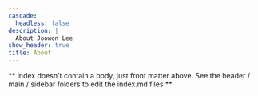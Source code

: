 ```yaml
---
cascade:
  headless: false
description: |
  About Joowon Lee
show_header: true
title: About
---
```


** index doesn't contain a body, just front matter above.
See the header / main / sidebar folders to edit the index.md files **
